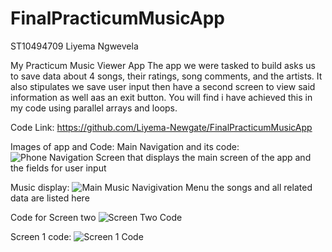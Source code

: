 # FinalPracticumMusicApp
ST10494709
Liyema Ngwevela 

My Practicum Music Viewer App
The app we were tasked to build asks us to save data about 4 songs, their ratings, song comments, and the artists. 
It also stipulates we save user input then have a second screen to view said information as well aas an exit button. 
You will find i have achieved this in my code using parallel arrays and loops. 


Code Link:
https://github.com/Liyema-Newgate/FinalPracticumMusicApp 


Images of app and Code: 
Main Navigation and its code: 
![Phone Navigation Screen](https://github.com/user-attachments/assets/2a5f1db0-821f-4a34-89f0-f8148a2842ed)
that displays the main screen of the app and the fields for user input

Music display: 
![Main Music Navigivation Menu](https://github.com/user-attachments/assets/dbd94c3a-9134-4d50-adce-ce860c1165c4)
the songs and all related data are listed here

Code for Screen two
![Screen Two Code](https://github.com/user-attachments/assets/3ebc3912-db98-46e5-b4df-f18e63ca0802)

Screen 1 code:
![Screen 1 Code](https://github.com/user-attachments/assets/c7714534-eca6-43ce-8109-2126be88742f)

